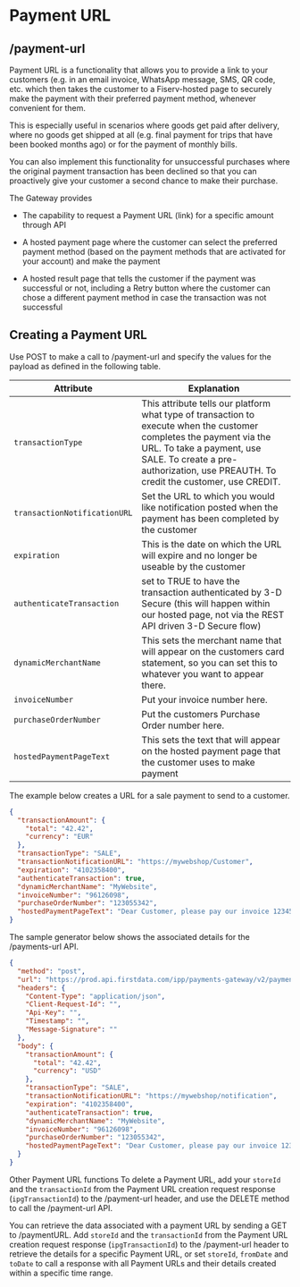 # Payment URL

## /payment-url

Payment URL is a functionality that allows you to provide a link to your customers (e.g. in an email invoice, WhatsApp message, SMS, QR code, etc. which then takes the customer to a Fiserv-hosted page to securely make the payment with their preferred payment method, whenever convenient for them.

This is especially useful in scenarios where goods get paid after delivery, where no goods get shipped at all (e.g. final payment for trips that have been booked months ago) or for the payment of monthly bills.

You can also implement this functionality for unsuccessful purchases where the original payment transaction has been declined so that you can proactively give your customer a second chance to make their purchase.

The Gateway provides

- The capability to request a Payment URL (link) for a specific amount through API

- A hosted payment page where the customer can select the preferred payment method (based on the payment methods that are activated for your account) and make the payment

- A hosted result page that tells the customer if the payment was successful or not, including a Retry button where the customer can chose a different payment method in case the transaction was not successful

## Creating a Payment URL

Use POST to make a call to /payment-url and specify the values for the payload as defined in the following table.

|**Attribute**|	**Explanation**|
|-----------------|----------------------------------|
|```transactionType```	|This attribute tells our platform what type of transaction to execute when the customer completes the payment via the URL. To take a payment, use SALE. To create a pre-authorization, use PREAUTH. To credit the customer, use CREDIT.|
|```transactionNotificationURL```|Set the URL to which you would like notification posted when the payment has been completed by the customer|
|```expiration```	|This is the date on which the URL will expire and no longer be useable by the customer|
|```authenticateTransaction```	|set to TRUE to have the transaction authenticated by 3-D Secure (this will happen within our hosted page, not via the REST API driven 3-D Secure flow)|
|```dynamicMerchantName```	|This sets the merchant name that will appear on the customers card statement, so you can set this to whatever you want to appear there.|
|```invoiceNumber```|	Put your invoice number here.|
|```purchaseOrderNumber```	|Put the customers Purchase Order number here.|
|```hostedPaymentPageText```	|This sets the text that will appear on the hosted payment page that the customer uses to make payment|

The example below creates a URL for a sale payment to send to a customer.

```json
{
  "transactionAmount": {
    "total": "42.42",
    "currency": "EUR"
  },
  "transactionType": "SALE",
  "transactionNotificationURL": "https://mywebshop/Customer",
  "expiration": "4102358400",
  "authenticateTransaction": true,
  "dynamicMerchantName": "MyWebsite",
  "invoiceNumber": "96126098",
  "purchaseOrderNumber": "123055342",
  "hostedPaymentPageText": "Dear Customer, please pay our invoice 123456. "
}
```

The sample generator below shows the associated details for the /payments-url API.

```json
{
  "method": "post",
  "url": "https://prod.api.firstdata.com/ipp/payments-gateway/v2/payment-url",
  "headers": {
    "Content-Type": "application/json",
    "Client-Request-Id": "",
    "Api-Key": "",
    "Timestamp": "",
    "Message-Signature": ""
  },
  "body": {
    "transactionAmount": {
      "total": "42.42",
      "currency": "USD"
    },
    "transactionType": "SALE",
    "transactionNotificationURL": "https://mywebshop/notification",
    "expiration": "4102358400",
    "authenticateTransaction": true,
    "dynamicMerchantName": "MyWebsite",
    "invoiceNumber": "96126098",
    "purchaseOrderNumber": "123055342",
    "hostedPaymentPageText": "Dear Customer, please pay our invoice 123456."
  }
}
```

Other Payment URL functions
To delete a Payment URL, add your ```storeId``` and the ```transactionId``` from the Payment URL creation request response (```ipgTransactionId```) to the /payment-url header, and use the DELETE method to call the /payment-url API.

You can retrieve the data associated with a payment URL by sending a GET to /paymentURL. Add ```storeId``` and the ```transactionId``` from the Payment URL creation request response (```ipgTransactionId```) to the /payment-url header to retrieve the details for a specific Payment URL, or set ```storeId```, ```fromDate``` and ```toDate``` to call a response with all Payment URLs and their details created within a specific time range.
